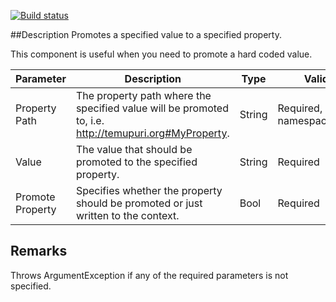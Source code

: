 [![Build status](https://ci.appveyor.com/api/projects/status/github/BizTalkComponents/setproperty?branch=master)](https://ci.appveyor.com/api/projects/status/github/BizTalkComponents/setproperty/branch/master)

##Description
Promotes a specified value to a specified property.

This component is useful when you need to promote a hard coded value.

| Parameter       | Description                         | Type| Validation|
| ----------------|-------------------------------------|-----|-----------|
|Property Path|The property path where the specified value will be promoted to, i.e. http://temupuri.org#MyProperty.|String|Required, Format = namespace#property|
|Value|The value that should be promoted to the specified property.|String|Required|
|Promote Property|Specifies whether the property should be promoted or just written to the context.|Bool|Required|


## Remarks ##
Throws ArgumentException if any of the required parameters is not specified.

